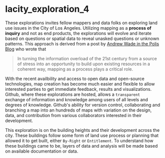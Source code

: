# lacity_exploration_4
These explorations invites fellow mappers and data folks on exploring land use issues in the City of Los Angeles. Utilizing mapping as a **process of inquiry** and not as end products, the explorations will evolve and iterate based on questions or spatial data to reveal unasked questions or unknown patterns. This approach is derived from a post by [Andrew Wade in the Polis Blog](http://www.thepolisblog.org/2010/03/mapping-as-transformative-agent-in.html) who wrote that 

> In turning the information overload of the 21st century from a source of stress into an opportunity to build upon existing resources in a coherent way, mapping as a process plays a critical role.

With the recent availbility and access to open data and open-source technologies, map creation has become much easier and flexible to allow interested parties to get immediate feedback, results and visualizations. Github, where these explorations are hosted, allows a `transparent` exchange of information and knowledge among users of all levels and degrees of knowledge. Github's ability for version control, collaborating and branching a map into an hundreds of maps with variation on the design, data, and contribution from various collaborators interested in their development. 

This exploration is on the building heights and their development across the city. These buildings follow some form of land use process or planning that allowed it to get built, either `By-Right` or `Entitlement`. To understand how these buildings came to be, layers of data and analysis will be made based on available documentation or data.
